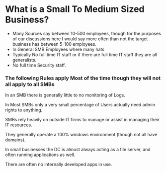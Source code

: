 # What is a Small To Medium Sized Business?
- Many Sources say between 10-500 employees, though for the purposes of our discussions here I would say more often than not the target business has between 5-100 employees.
- In General SMB Employees where many hats
- Typically No full time IT staff or if there are full time IT staff they are all generalists.
- No full time Security staff.

### The following Rules apply Most of the time though they will not all apply to all SMBs

In an SMB there is generally little to no monitoring of Logs.

In Most SMBs only a very small percentage of Users actually need admin rights to anything.

SMBs rely heavily on outside IT firms to manage or assist in managing their IT resources.

They generally operate a 100% windows environment (though not all have domains).

In small businesses the DC is almost always acting as a file server, and often running applications as well.

There are often no internally developed apps in use.
